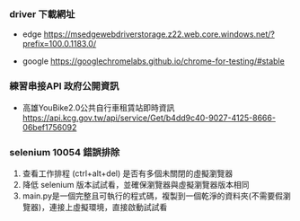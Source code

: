 ###  driver 下載網址
- edge 
https://msedgewebdriverstorage.z22.web.core.windows.net/?prefix=100.0.1183.0/ 

- google
https://googlechromelabs.github.io/chrome-for-testing/#stable


### 練習串接API 政府公開資訊
- 高雄YouBike2.0公共自行車租賃站即時資訊
https://api.kcg.gov.tw/api/service/Get/b4dd9c40-9027-4125-8666-06bef1756092

### selenium 10054 錯誤排除
1. 查看工作排程 (ctrl+alt+del) 是否有多個未關閉的虛擬瀏覽器
2. 降低 selenium 版本試試看，並確保瀏覽器與虛擬瀏覽器版本相同
3. main.py是一個完整且可執行的程式碼，複製到一個乾淨的資料夾(不需要假瀏覽器)，連接上虛擬環境，直接啟動試試看
